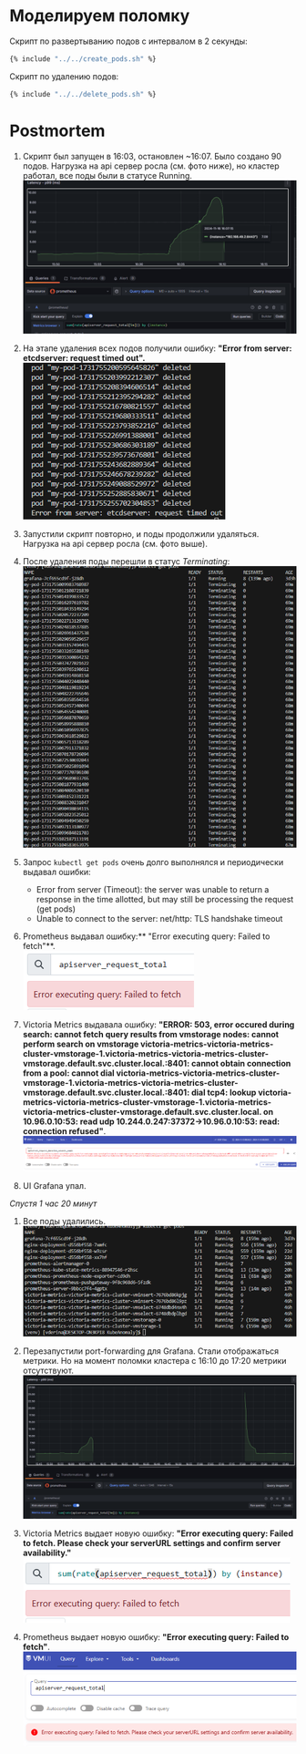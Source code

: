 # Моделируем поломку

Скрипт по развертыванию подов с интервалом в 2 секунды:
```bash
{% include "../../create_pods.sh" %}
```
Скрипт по удалению подов:
```bash
{% include "../../delete_pods.sh" %}
```
# Postmortem
1. Скрипт был запущен в 16:03, остановлен ~16:07. Было создано 90 подов. Нагрузка на api сервер росла (см. фото ниже), но кластер работал, все поды были в статусе Running.
![alt text](images/0.png)
1. На этапе удаления всех подов получили ошибку: **"Error from server: etcdserver: request timed out".**
![Image title](images/1.png)


1. Запустили скрипт повторно, и поды продолжили удаляться. Нагрузка на api сервер росла (см. фото выше).

2. После удаления поды перешли в статус *Terminating*:
![Image title](images/2.png)

1. Запрос `kubectl get pods` очень долго выполнялся и периодически выдавал ошибки:

    - Error from server (Timeout): the server was unable to return a response in the time allotted, but may still be processing the request (get pods)
    - Unable to connect to the server: net/http: TLS handshake timeout

2. Prometheus выдавал ошибку:** "Error executing query: Failed to fetch"**.      
![Image title](images/3.png)

1. Victoria Metrics выдавала ошибку: **"ERROR: 503, error occured during search: cannot fetch query results from vmstorage nodes: cannot perform search on vmstorage victoria-metrics-victoria-metrics-cluster-vmstorage-1.victoria-metrics-victoria-metrics-cluster-vmstorage.default.svc.cluster.local.:8401: cannot obtain connection from a pool: cannot dial victoria-metrics-victoria-metrics-cluster-vmstorage-1.victoria-metrics-victoria-metrics-cluster-vmstorage.default.svc.cluster.local.:8401: dial tcp4: lookup victoria-metrics-victoria-metrics-cluster-vmstorage-1.victoria-metrics-victoria-metrics-cluster-vmstorage.default.svc.cluster.local. on 10.96.0.10:53: read udp 10.244.0.247:37372->10.96.0.10:53: read: connection refused"**.
![Image title](images/4.png)

1. UI Grafana упал.

*Спустя 1 час 20 минут*

1.  Все поды удалились.
![Image title](images/8.png)
1.  Перезапустили port-forwarding для Grafana. Стали отображаться метрики. Но на момент поломки кластера с 16:10 до 17:20 метрики отсутствуют.
![Image title](images/9.png)

1.  Victoria Metrics выдает новую ошибку: **"Error executing query: Failed to fetch. Please check your serverURL settings and confirm server availability."**         
![Image title](images/6.png)
1.  Prometheus выдает новую ошибку: **"Error executing query: Failed to fetch"**.
![Image title](images/7.png)